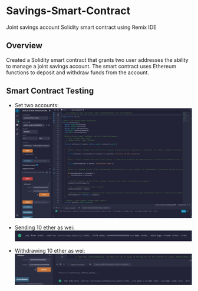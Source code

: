 # Savings-Smart-Contract
Joint savings account Solidity smart contract using Remix IDE

## Overview ##
Created a Solidity smart contract that grants two user addresses the ability to manage a joint savings account. The smart contract uses Ethereum functions to deposit and withdraw funds from the account.

## Smart Contract Testing ##
- Set two accounts:
![x](Execution_Results/set_accounts.PNG)

- Sending 10 ether as wei:
![x](Execution_Results/10_eth_deposit.PNG)

- Withdrawing 10 ether as wei:
![x](Execution_Results/10_eth_withdraw.PNG)